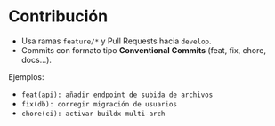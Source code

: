 
# Contribución

- Usa ramas `feature/*` y Pull Requests hacia `develop`.
- Commits con formato tipo **Conventional Commits** (feat, fix, chore, docs...).

Ejemplos:
- `feat(api): añadir endpoint de subida de archivos`
- `fix(db): corregir migración de usuarios`
- `chore(ci): activar buildx multi-arch`

